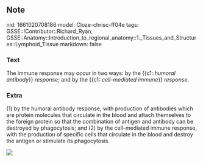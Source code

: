 ## Note
nid: 1661020708186
model: Cloze-chrisc-ff04e
tags: GSSE::!Contributor::Richard_Ryan, GSSE::Anatomy::Introduction_to_regional_anatomy::1._Tissues_and_Structures::Lymphoid_Tissue
markdown: false

### Text
<div class="toggle">
  The immune response may occur in two ways: by the
  {{c1::<em>humoral antibody</em>}} <em>response</em>; and by the
  {{c1::<em>cell-mediated immune</em>}} <em>response</em>.
</div>

### Extra
<p id="95495e06-1886-4b46-9574-cc3c127ce461" class="">(1) by the
humoral antibody response, with production of antibodies which are
protein molecules that circulate in the blood and attach themselves
to the foreign protein so that the combination of antigen and
antibody can be destroyed by phagocytosis; and (2) by the
cell-mediated immune response, with the production of specific
cells that circulate in the blood and destroy the antigen or
stimulate its phagocytosis.
<p id="95495e06-1886-4b46-9574-cc3c127ce461" class=""><img src= 
"clip_image003-d7127cd4438ed9b12519463dfdd7fe90e8a3ae9f.png">
